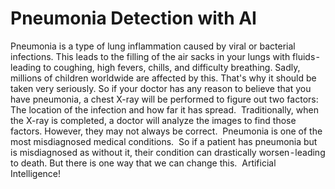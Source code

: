 # Pneumonia Detection with AI
Pneumonia is a type of lung inflammation caused by viral or bacterial infections. This leads to the filling of the air sacks in your lungs with fluids - leading to coughing, high fevers, chills, and difficulty breathing.
Sadly, millions of children worldwide are affected by this.
That's why it should be taken very seriously.
So if your doctor has any reason to believe that you have pneumonia, a chest X-ray will be performed to figure out two factors: The location of the infection and how far it has spread. 
Traditionally, when the X-ray is completed, a doctor will analyze the images to find those factors. However, they may not always be correct. 
Pneumonia is one of the most misdiagnosed medical conditions. 
So if a patient has pneumonia but is misdiagnosed as without it, their condition can drastically worsen - leading to death.
But there is one way that we can change this. 
Artificial Intelligence!
